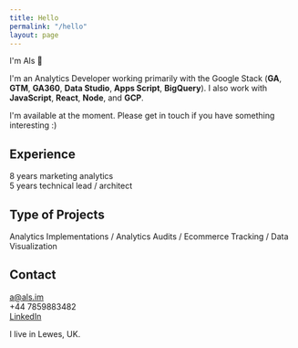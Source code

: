 ```yaml
---
title: Hello
permalink: "/hello"
layout: page
---
```


I'm Als 👋  

I'm an Analytics Developer working primarily with the Google Stack (**GA**, **GTM**, **GA360**, **Data Studio**, **Apps Script**, **BigQuery**). I also work with **JavaScript**, **React**, **Node**, and **GCP**.

I'm available at the moment. Please get in touch if you have something interesting :)

## Experience
8 years marketing analytics  
5 years technical lead / architect

## Type of Projects
Analytics Implementations / Analytics Audits / Ecommerce Tracking / Data Visualization 

## Contact
[a@als.im](mailto:a@als.im)  
+44 7859883482  
[LinkedIn](https://www.linkedin.com/in/alistair-johnstone)

I live in Lewes, UK.